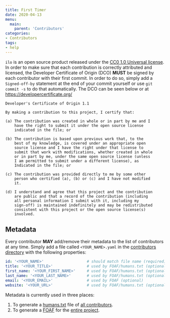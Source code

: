 ```yaml
---
title: First Timer
date: 2020-04-13
menu:
  main:
    parent: 'Contributors'
categories:
- Contributors
tags:
- help
---
```


`ilo` is an open source product released under the [CC0 1.0 Universal license](https://creativecommons.org/publicdomain/zero/1.0/). In order to make sure that each contribution is correctly attributed and licensed, the Developer Certificate of Origin (DCO) **MUST** be signed by each contributor with their first commit. In order to do so, simply add a `Signed-off-by` statement at the end of your commit yourself or use `git commit -s` to do that automatically. The DCO can be seen below or at https://developercertificate.org/

```
Developer's Certificate of Origin 1.1

By making a contribution to this project, I certify that:

(a) The contribution was created in whole or in part by me and I
    have the right to submit it under the open source license
    indicated in the file; or

(b) The contribution is based upon previous work that, to the
    best of my knowledge, is covered under an appropriate open
    source license and I have the right under that license to
    submit that work with modifications, whether created in whole
    or in part by me, under the same open source license (unless
    I am permitted to submit under a different license), as
    Indicated in the file; or

(c) The contribution was provided directly to me by some other
    person who certified (a), (b) or (c) and I have not modified
    it.

(d) I understand and agree that this project and the contribution
    are public and that a record of the contribution (including
    all personal information I submit with it, including my
    sign-off) is maintained indefinitely and may be redistributed
    consistent with this project or the open source license(s)
    involved.
```

## Metadata

Every contributor **MAY** add/remove their metadata to the list of contributors at any time. Simply add a file called `<YOUR_NAME>.yaml` in the [contributors directory](https://github.com/metio/ilo/tree/main/docs/data/contributors) with the following properties:

```yaml
id: '<YOUR_NAME>'                   # should match file name (required)
title: '<YOUR_TITLE>'               # used by FOAF/humans.txt (optional)
first_name: '<YOUR_FIRST_NAME>'     # used by FOAF/humans.txt (optional)
last_name: '<YOUR_LAST_NAME>'       # used by FOAF/humans.txt (optional)
email: '<YOUR_EMAIL>'               # used by FOAF (optional)
website: '<YOUR_URL>'               # used by FOAF/humans.txt (optional)
```

Metadata is currently used in three places:

1. To generate a [humans.txt](https://humanstxt.org/) file of [all contributors](https://ilo.projects.metio.wtf/humans.txt).
2. To generate a [FOAF](http://xmlns.com/foaf/spec/) for the [entire project](https://ilo.projects.metio.wtf/foaf.rdf).

